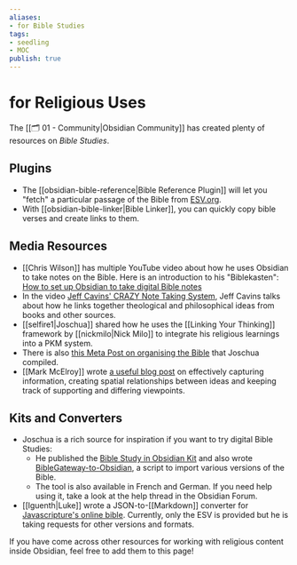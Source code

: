 ```yaml
---
aliases:
- for Bible Studies
tags:
- seedling
- MOC
publish: true
---
```


# for Religious Uses
The [[🗂️ 01 - Community|Obsidian Community]] has created plenty of resources on *Bible Studies*.

## Plugins
- The [[obsidian-bible-reference|Bible Reference Plugin]] will let you "fetch" a particular passage of the Bible from [ESV.org](https://www.esv.org/).
- With [[obsidian-bible-linker|Bible Linker]], you can quickly copy bible verses and create links to them.

## Media Resources
- [[Chris Wilson]] has multiple YouTube video about how he uses Obsidian to take notes on the Bible. Here is an introduction to his "Biblekasten": [How to set up Obsidian to take digital Bible notes](https://www.youtube.com/watch?v=kT4g59YCbd0)
- In the video [Jeff Cavins' CRAZY Note Taking System](https://www.youtube.com/watch?v=3TeRR9KnLDg), Jeff Cavins talks about how he links together theological and philosophical ideas from books and other sources.
- [[selfire1|Joschua]] shared how he uses the [[Linking Your Thinking]] framework by [[nickmilo|Nick Milo]] to integrate his religious learnings into a PKM system.
- There is also [this Meta Post on organising the Bible](https://forum.obsidian.md/t/organising-the-bible-in-obsidian/1490) that Joschua compiled.
- [[Mark McElroy]] wrote [a useful blog post](https://markmcelroy.com/spatial-models-for-relating-ideas/) on effectively capturing information, creating spatial relationships between ideas and keeping track of supporting and differing viewpoints.

## Kits and Converters
- Joschua is a rich source for inspiration if you want to try digital Bible Studies:
	- He published the [Bible Study in Obsidian Kit](https://forum.obsidian.md/t/bible-study-in-obsidian-kit-including-the-bible-in-markdown/12503) and also wrote [BibleGateway-to-Obsidian](https://github.com/selfire1/BibleGateway-to-Obsidian), a script to import various versions of the Bible. 
	- The tool is also available in French and German. If you need help using it, take a look at the help thread in the Obsidian Forum.
- [[lguenth|Luke]] wrote a JSON-to-[[Markdown]] converter for [Javascripture's online bible](https://javascripture.org/). Currently, only the ESV is provided but he is taking requests for other versions and formats.

If you have come across other resources for working with religious content inside Obsidian, feel free to add them to this page!